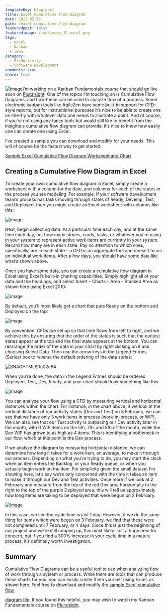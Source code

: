```yaml
---
templateKey: blog-post
title: Excel Cumulative Flow Diagram
date: 2012-02-12
path: /excel-cumulative-flow-diagram
featuredpost: false
featuredimage: /img/image_17_excel.png
tags:
  - excel
  - kanban
  - lean
category:
  - Productivity
  - Software Development
comments: true
share: true
---
```


[![image](/img/image_5_excel.png "image")](http://stevesmithblog.s3.amazonaws.com/SampleCumulativeFlowDiagram.zip)I’m working on a Kanban Fundamentals course that should go live soon on [Pluralsight](http://pluralsight.com). One of the topics I’m touching on is Cumulative Flow Diagrams, and how these can be used to analyze flow of a process. Some electronic kanban tools like AgileZen have some built-in support for CFD-style reports, but for instructional purposes it’s nice to be able to create one on-the-fly with whatever data one needs to illustrate a point. And of course, if you’re not using any fancy tools but would still like to benefit from the insights a cumulative flow diagram can provide, it’s nice to know how easily one can create one using Excel.

I’ve created a sample you can download and modify for your needs. This will of course be the fastest way to get started:

[Sample Excel Cumulative Flow Diagram Worksheet and Chart](http://stevesmithblog.s3.amazonaws.com/SampleCumulativeFlowDiagram.zip)

## Creating a Cumulative Flow Diagram in Excel

To create your own cumulative flow diagram in Excel, simply create a worksheet with a column for the date, and columns for each of the states in the process you are modeling. For example, if your software development team’s process has tasks moving through states of Ready, Develop, Test, and Deployed, then you might create an Excel worksheet with columns like this:

![image](/img/image_8_excel.png "image")

Next, begin collecting data. At a particular time each day, and at the same time each day, not how many stories, cards, tasks, or whatever you’re using in your system to represent active work items are currently in your system. Record how many are in each state. Pay no attention to which ones, specifically, are in each state – a CFD is an aggregate tool and doesn’t focus on individual work items. After a few days, you should have some data like what’s shown above.

Once you have some data, you can create a cumulative flow diagram in Excel using Excel’s built-in charting capabilities. Simply highlight all of your data and the headings, and select Insert – Charts – Area – Stacked Area as shown here using Excel 2010:

![image](/img/image_14_excel.png "image")

By default, you’ll most likely get a chart that puts Ready on the bottom and Deployed on the top:

![image](/img/image_17_excel.png "image")

By convention, CFDs are set up so that time flows from left to right, and we achieve this by ensuring that the order of the states is such that the earliest states appear at the top and the final state appears at the bottom. You can rearrange the order of the data in your chart by right-clicking on it and choosing Select Data. Then use the arrow keys in the Legend Entries (Series) box to reverse the default ordering of the data series:

![SNAGHTML80c02e84](/img/SNAGHTML80c02e84_1.png "SNAGHTML80c02e84")

When you’re done, the data in the Legend Entries should be ordered Deployed, Test, Dev, Ready, and your chart should look something like this:

![image](/img/image_20_excel.png "image")

You can analyze your flow using a CFD by measuring vertical and horizontal distances within the chart. For instance, in the chart above, if we look at the vertical distance of our activity states (Dev and Test) on 3 February, we can see that we have only 3 work items in process (work-in-process, or WIP). We can also see that our Test activity is outpacing our Dev activity later in the month, with 0 WIP items on the 5th, 7th, and 8th of the month, while the Dev WIP has grown to as high as 4 items. This is identifying a bottleneck in our flow, which at this point is the Dev process.

If we analyze the diagram by measuring horizontal distance, we can determine how long it takes for a work item, on average, to make it through our process. Depending on what you’re trying to do, you may start the clock when an item enters the Backlog, or your Ready queue, or when you actually begin work on the item. For simplicity given the small dataset I’m showing here, let’s say we’re only concerned with the time it takes an item to make it through our Dev and Test activities. Once more if we look at 2 February and measure from the top of the red Dev area horizontally to the right to the top of the purple Deployed area, this will tell us approximately how long items are taking to be deployed that were begun on 2 February.

[![image](/img/image_thumb_7.png "image")](/wp-content/uploads/Media/Default/Windows-Live-Writer/Excel-Cumulative-Flow-Diagram_967B/image_22.png)

In this case, we see the cycle time is just 1 day. However, if we do the same thing for items which were begun on 3 February, we find that these were not completed until 7 February, or 4 days. Since this is just the beginning of our project and we’re still ramping up, this most likely isn’t a huge area for concern, but if you find a 300% increase in your cycle time in a mature process, it’s definitely worth investigation.

## Summary

Cumulative Flow Diagrams can be a useful tool to use when analyzing flow of work through a system or process. While there are tools that can produce these charts for you, you can easily create them yourself using Excel, as shown here. Feel free to download and modify the [sample Excel cumulative flow](http://stevesmithblog.s3.amazonaws.com/SampleCumulativeFlowDiagram.zip)

[](http://stevesmithblog.s3.amazonaws.com/SampleCumulativeFlowDiagram.zip)[diagram file](http://stevesmithblog.s3.amazonaws.com/SampleCumulativeFlowDiagram.zip). If you found this helpful, you may wish to watch my Kanban Fundamentals course on [Pluralsight](http://pluralsight.com).
